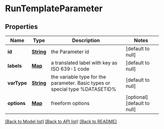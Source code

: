 # RunTemplateParameter
## Properties

Name | Type | Description | Notes
------------ | ------------- | ------------- | -------------
**id** | [**String**](string.md) | the Parameter id | [default to null]
**labels** | [**Map**](string.md) | a translated label with key as ISO 639-1 code | [default to null]
**varType** | [**String**](string.md) | the variable type for the parameter. Basic types or special type %DATASETID% | [default to null]
**options** | [**Map**](object.md) | freeform options | [optional] [default to null]

[[Back to Model list]](../README.md#documentation-for-models) [[Back to API list]](../README.md#documentation-for-api-endpoints) [[Back to README]](../README.md)

